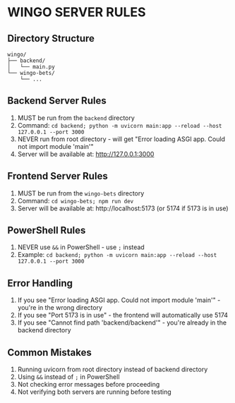 # WINGO SERVER RULES

## Directory Structure
```
wingo/
├── backend/
│   └── main.py
└── wingo-bets/
    └── ...
```

## Backend Server Rules
1. MUST be run from the `backend` directory
2. Command: `cd backend; python -m uvicorn main:app --reload --host 127.0.0.1 --port 3000`
3. NEVER run from root directory - will get "Error loading ASGI app. Could not import module 'main'"
4. Server will be available at: http://127.0.0.1:3000

## Frontend Server Rules
1. MUST be run from the `wingo-bets` directory
2. Command: `cd wingo-bets; npm run dev`
3. Server will be available at: http://localhost:5173 (or 5174 if 5173 is in use)

## PowerShell Rules
1. NEVER use `&&` in PowerShell - use `;` instead
2. Example: `cd backend; python -m uvicorn main:app --reload --host 127.0.0.1 --port 3000`

## Error Handling
1. If you see "Error loading ASGI app. Could not import module 'main'" - you're in the wrong directory
2. If you see "Port 5173 is in use" - the frontend will automatically use 5174
3. If you see "Cannot find path 'backend/backend'" - you're already in the backend directory

## Common Mistakes
1. Running uvicorn from root directory instead of backend directory
2. Using `&&` instead of `;` in PowerShell
3. Not checking error messages before proceeding
4. Not verifying both servers are running before testing 